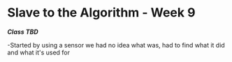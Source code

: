 # Slave to the Algorithm - Week 9

__*Class TBD*__

-Started by using a sensor we had no idea what was, had to find what it did and what it's used for
